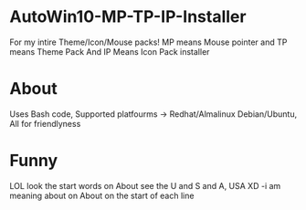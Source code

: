 # AutoWin10-MP-TP-IP-Installer
For my intire Theme/Icon/Mouse packs! MP means Mouse pointer and TP means Theme Pack And IP Means Icon Pack installer

# About
Uses Bash code,
Supported platfourms -> Redhat/Almalinux Debian/Ubuntu,
All for friendlyness

# Funny
LOL look the start words on About see the U and S and A, USA XD -i am meaning about on About on the start of each line
